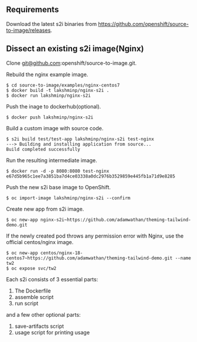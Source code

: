 ## Requirements

Download the latest s2i binaries from https://github.com/openshift/source-to-image/releases.

## Dissect an existing s2i image(Nginx)

Clone git@github.com:openshift/source-to-image.git.


Rebuild the nginx example image.

```
$ cd source-to-image/examples/nginx-centos7
$ docker build -t lakshminp/nginx-s2i .
$ docker run lakshminp/nginx-s2i
```


Push the inage to dockerhub(optional).

```
$ docker push lakshminp/nginx-s2i
```

Build a custom image with source code.

```
$ s2i build test/test-app lakshminp/nginx-s2i test-nginx
---> Building and installing application from source...
Build completed successfully
```

Run the resulting intermediate image.

```
$ docker run -d -p 8080:8080 test-nginx
e67d5b965c1ee7a3851ba7d4ce03338a0dc2976b3529859e445fb1a71d9e8285
```

Push the new s2i base image to OpenShift.

```
$ oc import-image lakshminp/nginx-s2i --confirm
```

Create new app from s2i image.

```
$ oc new-app nginx-s2i~https://github.com/adamwathan/theming-tailwind-demo.git
```

If the newly created pod throws any permission error with Nginx, use the official centos/nginx image.

```
$ oc new-app centos/nginx-18-centos7~https://github.com/adamwathan/theming-tailwind-demo.git --name tw2
$ oc expose svc/tw2
```

Each s2i consists of 3 essential parts:
1. The Dockerfile
2. assemble script
3. run script

and a few other optional parts:
1. save-artifacts script
2. usage script for printing usage



